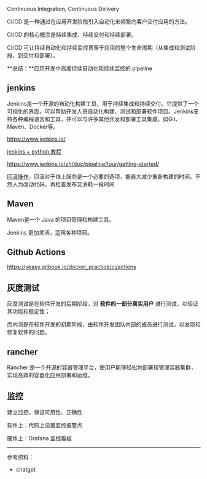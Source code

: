 

Continuous Integration, Continuous Delivery

CI/CD 是一种通过在应用开发阶段引入自动化来频繁向客户交付应用的方法。

CI/CD 的核心概念是持续集成、持续交付和持续部署。

CI/CD 可让持续自动化和持续监控贯穿于应用的整个生命周期（从集成和测试阶段，到交付和部署）。

**总结：**应用开发中高度持续自动化和持续监控的 pipeline


## jenkins

Jenkins是一个开源的自动化构建工具，用于持续集成和持续交付。它提供了一个可视化的界面，可以帮助开发人员自动化构建、测试和部署软件项目。Jenkins支持各种编程语言和工具，并可以与许多其他开发和部署工具集成，如Git、Maven、Docker等。

https://www.jenkins.io/

[jenkins + python 教程](https://www.jenkins.io/zh/doc/tutorials/build-a-python-app-with-pyinstaller/)

https://www.jenkins.io/zh/doc/pipeline/tour/getting-started/

[回滚操作](https://segmentfault.com/a/1190000039164950)，回滚对于线上服务是一个必要的选项，能最大减少重新构建的时间。不然人为改动代码，再检查发布又消耗一段时间


## Maven

Maven是一个 Java 的项目管理和构建工具。

Jenkins 更加灵活，适用各种项目。



## Github Actions

https://yeasy.gitbook.io/docker_practice/ci/actions


## 灰度测试

灰度测试是在软件开发的后期阶段，对 **软件的一部分真实用户** 进行测试，以验证其功能和稳定性；

而内测是在软件开发的初期阶段，由软件开发团队内部的成员进行测试，以发现和修复软件的问题。


## rancher

Rancher 是一个开源的容器管理平台，使用户能够轻松地部署和管理容器集群，实现高效的容器化应用部署和运维。


## 监控

建立监控，保证可用性、正确性

软件上：代码上设置监控报警点

硬件上：Grafana 监控看板


-------------

参考资料：
- chatgpt